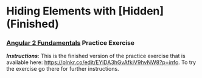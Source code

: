 # Hiding Elements with [Hidden] (Finished)
### [Angular 2 Fundamentals](https://app.pluralsight.com/courses/angular2-fundamentals) Practice Exercise

**_Instructions_**: This is the finished version of the practice exercise that is
available here: https://plnkr.co/edit/EYiDA3hGvAfkiV9hvNW8?p=info. To try the exercise
go there for further instructions.